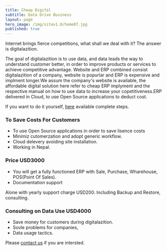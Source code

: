 ```yaml
---
title: Cheap Digital
subtitle: Data Drive Business
layout: page
hero_image: /img/sitev1.0/home07.jpg
published: true
---
```


Internet brings fierce competitions, what shall we deal with it? The answer is digitalazition.

The goal of digitalazition is to use data, and data leads the way to understand customer better, in order to improve products or services to achieve competitive advantage. Website and ERP combined consist digitalazition of a company, website is popurlar and ERP is expensive and implment longer.We assum the company's website is available, the affordable digital solution here refer to cheap ERP implyment and the respective manual on how to use data to increase your copetitiveness.ERP delivered in Cloud, to use Open Source applications to deduct cost.

If you want to do it yourself, [here](https://github.com/tacticlink/cheapdigital) available complete steps.

### To Save Costs For Customers

- To use Open Source applications in order to save lisence costs
- Minimiz cutomerzation and adopt generic workflow.
- Cloud delevery avoiding site installation.
- Working in Nepal.

### Price USD3000

- You will get a fully functioned ERP with Sale, Purchase, Wharehouse, POS(Point Of Sales).
- Documentation support

Alone with yearly support charge USD200. Including Backup and Restore, consulting.

### Consulting on Data Use USD4000

- Save money for customers during digitalazition.
- Sovle problems for companies,
- Data usage tactics.

Please [contact us](/contact_en) if you are intersted.
